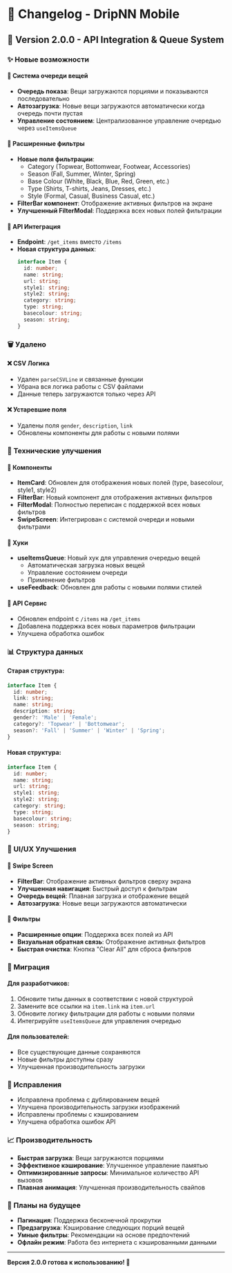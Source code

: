 # 📝 Changelog - DripNN Mobile

## 🚀 Version 2.0.0 - API Integration & Queue System

### ✨ Новые возможности

#### 🔄 Система очереди вещей
- **Очередь показа**: Вещи загружаются порциями и показываются последовательно
- **Автозагрузка**: Новые вещи загружаются автоматически когда очередь почти пустая
- **Управление состоянием**: Централизованное управление очередью через `useItemsQueue`

#### 🎯 Расширенные фильтры
- **Новые поля фильтрации**:
  - Category (Topwear, Bottomwear, Footwear, Accessories)
  - Season (Fall, Summer, Winter, Spring)
  - Base Colour (White, Black, Blue, Red, Green, etc.)
  - Type (Shirts, T-shirts, Jeans, Dresses, etc.)
  - Style (Formal, Casual, Business Casual, etc.)
- **FilterBar компонент**: Отображение активных фильтров на экране
- **Улучшенный FilterModal**: Поддержка всех новых полей фильтрации

#### 🔗 API Интеграция
- **Endpoint**: `/get_items` вместо `/items`
- **Новая структура данных**:
  ```typescript
  interface Item {
    id: number;
    name: string;
    url: string;
    style1: string;
    style2: string;
    category: string;
    type: string;
    basecolour: string;
    season: string;
  }
  ```

### 🗑️ Удалено

#### ❌ CSV Логика
- Удален `parseCSVLine` и связанные функции
- Убрана вся логика работы с CSV файлами
- Данные теперь загружаются только через API

#### ❌ Устаревшие поля
- Удалены поля `gender`, `description`, `link`
- Обновлены компоненты для работы с новыми полями

### 🔧 Технические улучшения

#### 📱 Компоненты
- **ItemCard**: Обновлен для отображения новых полей (type, basecolour, style1, style2)
- **FilterBar**: Новый компонент для отображения активных фильтров
- **FilterModal**: Полностью переписан с поддержкой всех новых фильтров
- **SwipeScreen**: Интегрирован с системой очереди и новыми фильтрами

#### 🎣 Хуки
- **useItemsQueue**: Новый хук для управления очередью вещей
  - Автоматическая загрузка новых вещей
  - Управление состоянием очереди
  - Применение фильтров
- **useFeedback**: Обновлен для работы с новыми полями стилей

#### 🔄 API Сервис
- Обновлен endpoint с `/items` на `/get_items`
- Добавлена поддержка всех новых параметров фильтрации
- Улучшена обработка ошибок

### 📊 Структура данных

#### Старая структура:
```typescript
interface Item {
  id: number;
  link: string;
  name: string;
  description: string;
  gender?: 'Male' | 'Female';
  category?: 'Topwear' | 'Bottomwear';
  season?: 'Fall' | 'Summer' | 'Winter' | 'Spring';
}
```

#### Новая структура:
```typescript
interface Item {
  id: number;
  name: string;
  url: string;
  style1: string;
  style2: string;
  category: string;
  type: string;
  basecolour: string;
  season: string;
}
```

### 🎨 UI/UX Улучшения

#### 📱 Swipe Screen
- **FilterBar**: Отображение активных фильтров сверху экрана
- **Улучшенная навигация**: Быстрый доступ к фильтрам
- **Очередь вещей**: Плавная загрузка и отображение вещей
- **Автозагрузка**: Новые вещи загружаются автоматически

#### 🎯 Фильтры
- **Расширенные опции**: Поддержка всех полей из API
- **Визуальная обратная связь**: Отображение активных фильтров
- **Быстрая очистка**: Кнопка "Clear All" для сброса фильтров

### 🔄 Миграция

#### Для разработчиков:
1. Обновите типы данных в соответствии с новой структурой
2. Замените все ссылки на `item.link` на `item.url`
3. Обновите логику фильтрации для работы с новыми полями
4. Интегрируйте `useItemsQueue` для управления очередью

#### Для пользователей:
- Все существующие данные сохраняются
- Новые фильтры доступны сразу
- Улучшенная производительность загрузки

### 🐛 Исправления

- Исправлена проблема с дублированием вещей
- Улучшена производительность загрузки изображений
- Исправлены проблемы с кэшированием
- Улучшена обработка ошибок API

### 📈 Производительность

- **Быстрая загрузка**: Вещи загружаются порциями
- **Эффективное кэширование**: Улучшенное управление памятью
- **Оптимизированные запросы**: Минимальное количество API вызовов
- **Плавная анимация**: Улучшенная производительность свайпов

### 🔮 Планы на будущее

- **Пагинация**: Поддержка бесконечной прокрутки
- **Предзагрузка**: Кэширование следующих порций вещей
- **Умные фильтры**: Рекомендации на основе предпочтений
- **Офлайн режим**: Работа без интернета с кэшированными данными

---

**Версия 2.0.0 готова к использованию! 🎉**